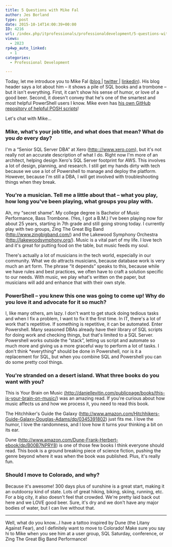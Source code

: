 ```yaml
---
title: 5 Questions with Mike Fal
author: Jes Borland
type: post
date: 2015-10-14T14:00:39+00:00
ID: 4216
url: /index.php/itprofessionals/professionaldevelopment/5-questions-with-mike-fal/
views:
  - 2823
rp4wp_auto_linked:
  - 1
categories:
  - Professional Development

---
```

Today, let me introduce you to Mike Fal (<a href="http://www.mikefal.net/" target="_blank">blog </a>| <a href="https://twitter.com/Mike_Fal" target="_blank">twitter </a>| <a href="https://www.linkedin.com/pub/michael-fal/13/b70/b97" target="_blank">linkedin</a>). His blog header says a lot about him &#8211; it shows a pile of SQL books and a trombone &#8211; but it isn't everything. First, it can't show his sense of humor, or love of a good beer. Second, it doesn't convey that he's one of the smartest and most helpful PowerShell users I know. Mike even has <a href="https://github.com/mikefal" target="_blank">his own GitHub repository of helpful POSH scripts</a>!

Let's chat with Mike…

### Mike, what's your job title, and what does that mean? What do you _do_ every day?

I'm a “Senior SQL Server DBA” at Xero (<a href="http:://www.xero.com" target="_blank">http:://www.xero.com</a>), but it's not really not an accurate description of what I do. Right now I'm more of an architect, helping design Xero's SQL Server footprint for AWS. This involves a lot of design, planning, and research. I still get my hands dirty with tech because we use a lot of Powershell to manage and deploy the platform. However, because I'm still a DBA, I will get involved with troubleshooting things when they break.

### You're a musician. Tell me a little about that &#8211; what you play, how long you've been playing, what groups you play with.

Ah, my “secret shame”. My college degree is Bachelor of Music Performance, Bass Trombone. (Yes, I got a B.M.) I've been playing now for about 25 years, starting in 7th grade and still going strong today. I currently play with two groups, Zing The Great Big Band (<a href="http://www.zingbigband.com/" target="_blank">http://www.zingbigband.com/</a>) and the Lakewood Symphony Orchestra (<a href="http://lakewoodsymphony.org/" target="_blank">http://lakewoodsymphony.org/</a>). Music is a vital part of my life. I love tech and it's great for putting food on the table, but music feeds my soul.

There's actually a lot of musicians in the tech world, especially in our community. What we do attracts musicians, because database work is very much an art form. The phrase “it depends” speaks to this, because while we have rules and best practices, we often have to craft a solution specific to our needs. With music, we play what's written on the paper, but musicians will add and enhance that with their own style.

### PowerShell &#8211; you knew this one was going to come up! Why do you love it and advocate for it so much?

I, like many others, am lazy. I don't want to get stuck doing tedious tasks and when I fix a problem, I want to fix it the first time. In IT, there's a lot of work that's repetitive. If something is repetitive, it can be automated. Enter Powershell. Many seasoned DBAs already have their library of SQL scripts for doing work and checking things, but that's limited to a SQL Server. Powershell works outside the “stack”, letting us script and automate so much more and giving us a more graceful way to perform a lot of tasks. I don't think \*everything\* should be done in Powershell, nor is it a replacement for SQL, but when you combine SQL and Powershell you can do some pretty cool things.

### You're stranded on a desert island. What three books do you want with you?

This is Your Brain on Music <a href="//daniellevitin.com/publicpage/books/this-is-your-brain-on-music/" target="_blank">(http://daniellevitin.com/publicpage/books/this-is-your-brain-on-music/</a>) was an amazing read. If you're curious about how music affects us and how we process it, you need to read this book.

The Hitchhiker's Guide the Galaxy (<a href="http://www.amazon.com/Hitchhikers-Guide-Galaxy-Douglas-Adams/dp/0345391802" target="_blank">http://www.amazon.com/Hitchhikers-Guide-Galaxy-Douglas-Adams/dp/0345391802</a>) just fits me. I love the humor, I love the randomness, and I love how it turns your thinking a bit on its ear.

Dune (<a href="http://www.amazon.com/Dune-Frank-Herbert-ebook/dp/B00B7NPRY8" target="_blank">http://www.amazon.com/Dune-Frank-Herbert-ebook/dp/B00B7NPRY8</a>) is one of those few books I think everyone should read. This book is a ground breaking piece of science fiction, pushing the genre beyond where it was when the book was published. Plus, it's really fun.

### Should I move to Colorado, and why?

Because it's awesome! 300 days plus of sunshine is a great start, making it an outdoorsy kind of state. Lots of great hiking, biking, skiing, running, etc. For a big city, it also doesn't feel that crowded. We're pretty laid back out here and we LOVE good beer. Sure, it's dry and we don't have any major bodies of water, but I can live without that.

* * *

Well, what do you know…I have a tattoo inspired by Dune (the Litany Against Fear), and I definitely want to move to Colorado! Make sure you say hi to Mike when you see him at a user group, SQL Saturday, conference, or Zing The Great Big Band Performance!